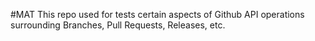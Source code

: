 #MAT
This repo used for tests certain
aspects of Github API operations
surrounding Branches, Pull
Requests, Releases, etc.
